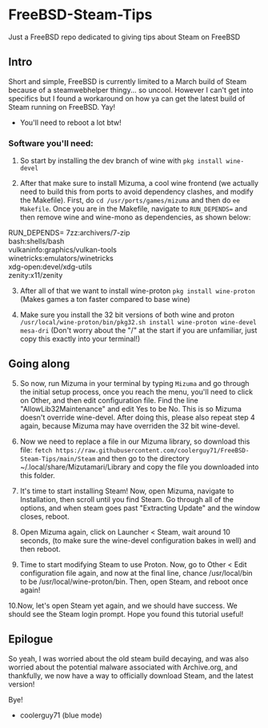 # FreeBSD-Steam-Tips
Just a FreeBSD repo dedicated to giving tips about Steam on FreeBSD


## Intro
Short and simple, FreeBSD is currently limited to a March build of Steam because of a steamwebhelper thingy... so uncool.
However I can't get into specifics but I found a workaround on how ya can get the latest build of Steam running on FreeBSD. Yay!

* You'll need to reboot a lot btw!

### Software you'll need:

1. So start by installing the dev branch of wine with ```pkg install wine-devel```

2. After that make sure to install Mizuma, a cool wine frontend (we actually need to build this from ports to avoid dependency clashes, and modify the Makefile). First, do ```cd /usr/ports/games/mizuma``` and then do ```ee Makefile```. Once you are in the Makefile, navigate to ```RUN_DEPENDS=``` and then remove wine and wine-mono as dependencies, as shown below:

RUN_DEPENDS=    7zz:archivers/7-zip \
                bash:shells/bash \
                vulkaninfo:graphics/vulkan-tools \
                winetricks:emulators/winetricks \
                xdg-open:devel/xdg-utils \
                zenity:x11/zenity

3. After all of that we want to install wine-proton ```pkg install wine-proton``` (Makes games a ton faster compared to base wine)

4. Make sure you install the 32 bit versions of both wine and proton ```/usr/local/wine-proton/bin/pkg32.sh install wine-proton wine-devel mesa-dri``` (Don't worry about the "/" at the start if you are 
unfamiliar, just copy this exactly into your terminal!)

## Going along

5. So now, run Mizuma in your terminal by typing ```Mizuma``` and go through the initial setup process, once you reach the menu, you'll need to click on Other, and then edit configuration file. Find the line "AllowLib32Maintenance" and edit Yes to be No. This is so Mizuma doesn't override wine-devel. After doing this, please also repeat step 4 again, because Mizuma may have overriden the 32 bit wine-devel.

6. Now we need to replace a file in our Mizuma library, so download this file: ```fetch https://raw.githubusercontent.com/coolerguy71/FreeBSD-Steam-Tips/main/Steam``` and then go to the directory ~/.local/share/Mizutamari/Library and copy the file you downloaded into this folder. 

7. It's time to start installing Steam! Now, open Mizuma, navigate to Installation, then scroll until you find Steam. Go through all of the options, and when steam goes past "Extracting Update" and the window closes, reboot. 

8. Open Mizuma again, click on Launcher < Steam, wait around 10 seconds, (to make sure the wine-devel configuration bakes in well) and then reboot.

9. Time to start modifying Steam to use Proton. Now, go to Other < Edit configuration file again, and now at the final line, chance /usr/local/bin to be /usr/local/wine-proton/bin. Then, open Steam, and reboot once again!

10.Now, let's open Steam yet again, and we should have success. We should see the Steam login prompt. Hope you found this tutorial useful!

## Epilogue

So yeah, I was worried about the old steam build decaying, and was also worried about the potential malware associated with Archive.org, and thankfully, we now have a way to officially download Steam, and the latest version!

Bye!

- coolerguy71 (blue mode)
